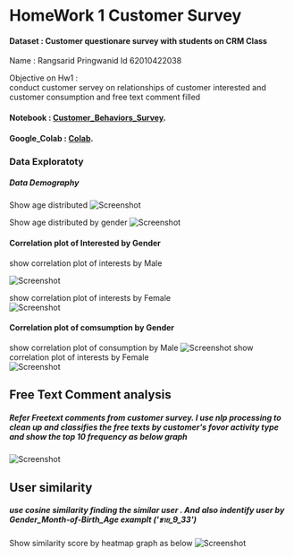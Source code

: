 
#   HomeWork 1 Customer Survey 
#### Dataset : Customer questionare survey with  students on CRM Class
Name : Rangsarid Pringwanid Id 62010422038

Objective on Hw1 :   
    conduct customer servey on relationships of customer interested and customer consumption and free text comment filled 
#### Notebook : [Customer_Behaviors_Survey](https://github.com/rangsarid/BADS7105/blob/main/Homework%2001/HW1_Customer_Behaviors_Survey.ipynb).   
#### Google_Colab : [Colab](https://colab.research.google.com/drive/1qFgz0oKhKABhaTuaVqZj_dDW8CO_i07S#scrollTo=_jDmVwtX35_k).

### Data Exploratoty 
##### Data Demography 
Show age distributed
![Screenshot](Hw1/age_distributed.png)

Show age distributed by gender
![Screenshot](Hw1/age_distributed_sex.png)

#### Correlation plot of Interested by Gender

show correlation plot of interests by Male  

![Screenshot](Hw1/Corr_Interest_male.png)

show correlation plot of interests by Female  
![Screenshot](Hw1/Corr_interest_female.png)


#### Correlation plot of comsumption by Gender
show correlation plot of consumption by Male
![Screenshot](Hw1/corr_consumption_male.png)
show correlation plot of interests by Female  
![Screenshot](Hw1/corr_consumption_female.png)


## Free Text Comment analysis 
##### Refer Freetext comments from customer survey. I use nlp processing to clean up and classifies the free texts by customer's fovor activity type and show the top 10 frequency as below graph

![Screenshot](Hw1/free_word.png)

## User similarity 
##### use cosine similarity finding the similar user . And also indentify user by Gender_Month-of-Birth_Age  examplt ('ชาย_9_33')  
 
 Show similarity score by heatmap graph as below
![Screenshot](Hw1/similarity.png)


